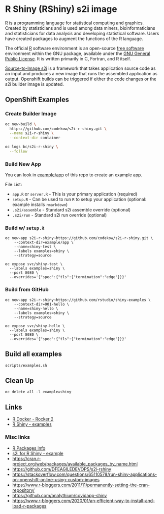 # R Shiny (RShiny) s2i image

[R](https://en.wikipedia.org/wiki/R_(programming_language)) is a programming language for statistical computing and graphics. Created by statisticians and is used among data miners, bioinformaticians and statisticians for data analysis and developing statistical software. Users have created packages to augment the functions of the R language.

The official [R](https://en.wikipedia.org/wiki/R_(programming_language)) software environment is an open-source [free software](https://en.wikipedia.org/wiki/Free_software) environment within the GNU package, available under the [GNU General Public License](https://en.wikipedia.org/wiki/GNU_General_Public_License). It is written primarily in C, Fortran, and R itself.

[Source-to-Image s2i](https://docs.openshift.com/container-platform/3.6/architecture/core_concepts/builds_and_image_streams.html#source-build) is a framework that takes application source code as an input and produces a new image that runs the assembled application as output. Openshift builds can be triggered if either the code changes or the s2i builder image is updated.

## OpenShift Examples

### Create Builder Image

```sh
oc new-build \
  https://github.com/codekow/s2i-r-shiny.git \
  --name s2i-r-shiny \
  --context-dir container

oc logs bc/s2i-r-shiny \
  --follow  
```

### Build New App

You can look in [example/app](example/app) of this repo to create an example app.

File List:

- `app.R` or `server.R` - This is your primary application (required)
- `setup.R` - Can be used to run `R` to setup your application (optional: example installs `rmarkdown`)
- `.s2i/assemble` - Standard s2i assemble override (optional)
- `.s2i/run` -  Standard s2i run override (optional)

### Build w/ `setup.R`

```
oc new-app s2i-r-shiny~https://github.com/codekow/s2i-r-shiny.git \
    --context-dir=example/app \
    --name=shiny-test \
    --labels examples=shiny \
    --strategy=source

oc expose svc/shiny-test \
  --labels examples=shiny \
  --port 8080 \
  --overrides='{"spec":{"tls":{"termination":"edge"}}}'
```

### Build from GitHub

```
oc new-app s2i-r-shiny~https://github.com/rstudio/shiny-examples \
    --context-dir=001-hello \
    --name=shiny-hello \
    --labels examples=shiny \
    --strategy=source

oc expose svc/shiny-hello \
  --labels examples=shiny \
  --port 8080 \
  --overrides='{"spec":{"tls":{"termination":"edge"}}}'
```

## Build all examples

```
scripts/examples.sh
```

## Clean Up

```
oc delete all -l example=shiny
```

## Links

- [R Docker - Rocker 2](https://github.com/rocker-org/rocker-versioned2)
- [R Shiny - examples](https://github.com/rstudio/shiny-examples)

### Misc links

- [R Packages Info](https://cran.rstudio.com/bin/linux/redhat)
- [s2i for R Shiny - example](https://examples.openshift.pub/build/s2i-r-shiny)
- https://cran.r-project.org/web/packages/available_packages_by_name.html
- https://github.com/DFEAGILEDEVOPS/s2i-rshiny
- https://stackoverflow.com/questions/65110578/run-shiny-applications-on-openshift-online-using-custom-images
- https://www.r-bloggers.com/2011/11/permanently-setting-the-cran-repository/
- https://github.com/analythium/covidapp-shiny
- https://www.r-bloggers.com/2020/01/an-efficient-way-to-install-and-load-r-packages
